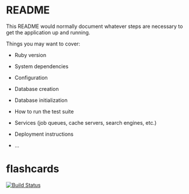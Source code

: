 # README

This README would normally document whatever steps are necessary to get the
application up and running.

Things you may want to cover:

* Ruby version

* System dependencies

* Configuration

* Database creation

* Database initialization

* How to run the test suite

* Services (job queues, cache servers, search engines, etc.)

* Deployment instructions

* ...
# flashcards
[![Build Status](https://travis-ci.org/Sexypinky/flashcards.svg?branch=master.png)](https://travis-ci.org/Sexypinky/flashcards.svg?branch=master)
